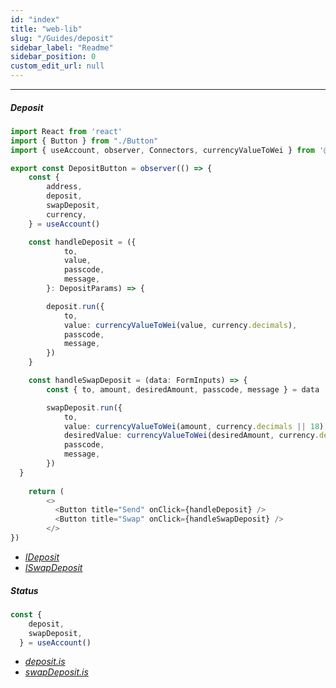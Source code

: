 ```yaml
---
id: "index"
title: "web-lib"
slug: "/Guides/deposit"
sidebar_label: "Readme"
sidebar_position: 0
custom_edit_url: null
---
```


------

##### Deposit

```typescript
import React from 'react'
import { Button } from "./Button"
import { useAccount, observer, Connectors, currencyValueToWei } from '@kiroboio/web3-react-safe-transfer'

export const DepositButton = observer(() => {
    const {
        address,
        deposit,
        swapDeposit,
        currency,
    } = useAccount()

    const handleDeposit = ({
            to,
            value,
            passcode,
            message,
        }: DepositParams) => {

        deposit.run({
            to,
            value: currencyValueToWei(value, currency.decimals),
            passcode,
            message,
        })
    }

    const handleSwapDeposit = (data: FormInputs) => {
        const { to, amount, desiredAmount, passcode, message } = data

        swapDeposit.run({
            to,
            value: currencyValueToWei(amount, currency.decimals || 18),
            desiredValue: currencyValueToWei(desiredAmount, currency.decimals || 18),
            passcode,
            message,
        })
  }
    
    return (
        <>
          <Button title="Send" onClick={handleDeposit} />
          <Button title="Swap" onClick={handleSwapDeposit} />
        </>
})
```
- *<a href="/docs/api/stores/interfaces/IAccount#deposit">IDeposit</a>*
- *<a href="/docs/api/stores/interfaces/IAccount#swapdeposit">ISwapDeposit</a>*

##### Status

```typescript
const {
    deposit,
    swapDeposit,
  } = useAccount()
```

- *<a href="/docs/api/stores/interfaces/ICmdStatus">deposit.is</a>*
- *<a href="/docs/api/stores/interfaces/ICmdStatus">swapDeposit.is</a>*
